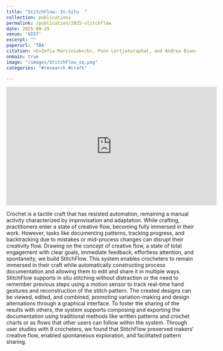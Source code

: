 ```yaml
---
title: "StitchFlow: In-Situ  "
collection: publications
permalink: /publication/2025-stitchflow
date: 2025-09-29
venue: 'UIST'
excerpt: ""
paperurl: 'TBA'
citation: <b>Zofia Marciniak</b>, Punn Lertjaturaphat, and Andrea Bianchi
onmain: true
image: "/images/StitchFlow_sq.png"
categories: "#research #craft"

---
```


<iframe width="560" height="315" src="https://www.youtube.com/watch?v=Qo6rLz8-52Y" title="YouTube video player" frameborder="0" allow="accelerometer; autoplay; clipboard-write; encrypted-media; gyroscope; picture-in-picture; web-share" referrerpolicy="strict-origin-when-cross-origin" allowfullscreen></iframe>
<br>

Crochet is a tactile craft that has resisted automation, remaining a manual activity characterized by improvisation and adaptation. While crafting, practitioners enter a state of creative flow, becoming fully immersed in their work. However, tasks like documenting patterns, tracking progress, and backtracking due to mistakes or mid-process changes can disrupt their creativity flow. Drawing on the concept of creative flow, a state of total engagement with clear goals, immediate feedback, effortless attention, and spontaneity, we build StitchFlow. This system enables crocheters to remain immersed in their craft while automatically constructing process documentation and allowing them to edit and share it in multiple ways. StitchFlow supports in situ stitching without distraction or the need to remember previous steps using a motion sensor to track real-time hand gestures and reconstruction of the stitch pattern. The created designs can be viewed, edited, and combined, promoting variation-making and design alternations through a graphical interface. To foster the sharing of the results with others, the system supports composing and exporting the documentation using traditional methods like written patterns and crochet charts or as flows that other users can follow within the system. Through user studies with 8 crocheters, we found that StitchFlow preserved makers’ creative flow, enabled spontaneous exploration, and facilitated pattern sharing.